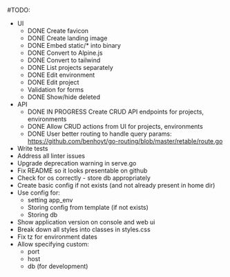 #TODO:

 - UI
   - DONE Create favicon
   - DONE Create landing image
   - DONE Embed static/* into binary
   - DONE Convert to Alpine.js
   - DONE Convert to tailwind
   - DONE List projects separately
   - DONE Edit environment
   - DONE Edit project
   - Validation for forms
   - DONE Show/hide deleted
 - API
   - DONE IN PROGRESS Create CRUD API endpoints for projects, environments
   - DONE Allow CRUD actions from UI for projects, environments
   - DONE User better routing to handle query params: https://github.com/benhoyt/go-routing/blob/master/retable/route.go
 - Write tests
 - Address all linter issues
 - Upgrade deprecation warning in serve.go
 - Fix README so it looks presentable on github
 - Check for os correctly - store db appropriately
 - Create basic config if not exists (and not already present in home dir)
 - Use config for:
   - setting app_env
   - Storing config from template (if not exists)
   - Storing db
 - Show application version on console and web ui
 - Break down all styles into classes in styles.css
 - Fix tz for environment dates
 - Allow specifying custom:
   - port
   - host
   - db (for development)
